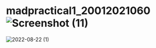 # madpractical1_20012021060![Screenshot (11)](https://user-images.githubusercontent.com/101645549/183351360-31716461-ba65-4060-8c60-980180535f73.png)
![2022-08-22 (1)](https://user-images.githubusercontent.com/101645549/185969406-97ce49c6-0eed-4ffe-a579-095a0dcd8840.png)
